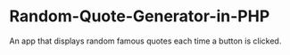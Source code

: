 # Random-Quote-Generator-in-PHP
 An app that displays random famous quotes each time a button is clicked.
